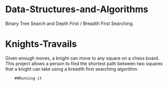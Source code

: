 # Data-Structures-and-Algorithms
Binary Tree Search and Depth First / Breadth First Searching.

# Knights-Travails
Given enough moves, a knight can move to any square on a chess board.
This project allows a person to find the shortest path between two 
squares that a knight can take using a breadth first searching algorithm.

		##Running it

